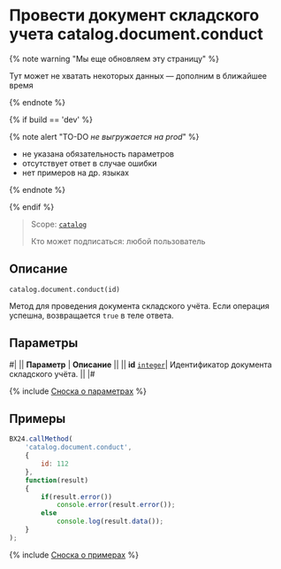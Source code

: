 # Провести документ складского учета catalog.document.conduct

{% note warning "Мы еще обновляем эту страницу" %}

Тут может не хватать некоторых данных — дополним в ближайшее время

{% endnote %}

{% if build == 'dev' %}

{% note alert "TO-DO _не выгружается на prod_" %}

- не указана обязательность параметров
- отсутствует ответ в случае ошибки
- нет примеров на др. языках
  
{% endnote %}

{% endif %}

> Scope: [`catalog`](../../scopes/permissions.md)
>
> Кто может подписаться: любой пользователь

## Описание

```http
catalog.document.conduct(id)
```

Метод для проведения документа складского учёта.
Если операция успешна, возвращается `true` в теле ответа.


## Параметры

#|
|| **Параметр** | **Описание** ||
|| **id**
[`integer`](../../data-types.md)| Идентификатор документа складского учёта. ||
|#

{% include [Сноска о параметрах](../../../_includes/required.md) %}

## Примеры

```js
BX24.callMethod(
    'catalog.document.conduct',
    {
        id: 112
    },
    function(result)
    {
        if(result.error())
            console.error(result.error());
        else
            console.log(result.data());
    }
);
```

{% include [Сноска о примерах](../../../_includes/examples.md) %}